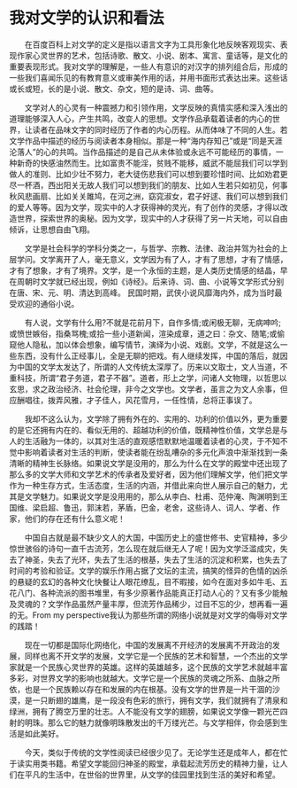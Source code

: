 # 我对文学的认识和看法
&ensp;&ensp;&ensp;&ensp;在百度百科上对文学的定义是指以语言文字为工具形象化地反映客观现实、表现作家心灵世界的艺术，包括诗歌、散文、小说、剧本、寓言、童话等，是文化的重要表现形式。我对文学的理解是，一些人有意识的对汉字的排列组合后，形成的一些我们喜闻乐见的有教育意义或审美作用的话，并用书面形式表达出来。这些话或长或短，长的是小说、散文、杂文，短的是诗、词、曲等。

&ensp;&ensp;&ensp;&ensp;文学对人的心灵有一种震撼力和引领作用，文学反映的真情实感和深入浅出的道理能够深入人心，产生共鸣，改变人的思想。文学作品承载着读者的内心的世界，让读者在品味文字的同时经历了作者的内心历程。从而体味了不同的人生。若文学作品中描述的经历与阅读者本身相似。那是一种“海内存知己”或是“同是天涯沦落人”的心的共鸣。当作品描述的是自己从未体验或永远不可能经历的事情，一种新奇的快感油然而生。比如富贵不能淫，贫贱不能移，威武不能屈我们可以学到做人的准则、比如少壮不努力，老大徒伤悲我们可以想到要珍惜时间、比如劝君更尽一杯酒，西出阳关无故人我们可以想到我们的朋友、比如人生若只如初见，何事秋风悲画扇、比如关关雎鸠，在河之洲，窈窕淑女，君子好逑、我们可以想到我们的爱人等等。因为文学，现实中的人才获得神的灵光，有了创作的灵感，才得以改造世界，探索世界的奥秘。因为文学，现实中的人才获得了另一片天地，可以自由倾诉，让思想自由飞翔。

&ensp;&ensp;&ensp;&ensp;文学是社会科学的学科分类之一，与哲学、宗教、法律、政治并驾为社会的上层学问。文学离开了人，毫无意义，文学因为有了人，才有了思想，才有了情感，才有了想象，才有了境界。文学，是一个永恒的主题，是人类历史情感的结晶，早在周朝时文学就已经出现，例如《诗经》。后来诗、词、曲、小说等文学形式分别在唐、宋、元、明、清达到高峰。 民国时期，武侠小说风靡海内外，成为当时最受欢迎的通俗小说。

&ensp;&ensp;&ensp;&ensp;有人说，文学有什么用?不就是花前月下，自作多情;或闲极无聊，无病呻吟;或愤世嫉俗，指桑骂槐;或拾一些小道新闻，渲染成章，道之曰：杂文、随笔;或偷窥他人隐私，加以体会想象，编写情节，演绎为小说、戏剧。文学，不就是这么一些东西，没有什么正经事儿，全是无聊的把戏。有人继续发挥，中国的落后，就因为中国的文学太发达了，所谓的人文传统太深厚了。历来以文取士，文人当道，不重科技，所谓“君子务道，君子不器”。道者，形上之学，问诸人文物理，以哲思以玄思，求之政治经济、社会伦理，非今之文学也。文学者，虽言之为文人余事，但应酬唱往，拨弄风雅，才子佳人，风花雪月，一任性情，总将正事误了。

&ensp;&ensp;&ensp;&ensp;我却不这么认为，文学除了拥有外在的、实用的、功利的价值以外，更为重要的是它还拥有内在的、看似无用的、超越功利的价值，既精神性价值，文学总是与人的生活融为一体的，以其对生活的直观感悟默默地温暖着读者的心灵，于不知不觉中影响着读者对生活的判断，使读者能在纷乱嘈杂的多元化声浪中渐渐找到一条清晰的精神生长脉络。如果说文学是没用的，那么为什么在文学的殿堂中还出现了那么多的文学大师和文学艺术的传承者及爱好者，因为他们理解文学，他们把文学作为一种生存方式，生活态度，生活的内涵，并借此来向世人展示自己的魅力，尤其是文学魅力。如果说文学是没用用的，那么从李白、杜甫、范仲淹、陶渊明到王国维、梁启超、鲁迅，郭沫若，茅盾，巴金，老舍，这些诗人、词人、学者、作家，他们的存在还有什么意义呢！

&ensp;&ensp;&ensp;&ensp;中国自古就是最不缺少文人的大国，中国历史上的盛世修书、史官精神，多少惊世骇俗的诗句一直千古流芳，怎么现在就后继无人了呢！因为文学泛滥成灾，失去了神圣，失去了光环，失去了生活的根基，失去了生活的沉淀和积累，也失去了时间的考验和验证。文学的娱乐作用占据了文坛的主流，搞笑的怪异的色情的凶杀的悬疑的玄幻的各种文化快餐让人眼花缭乱，目不暇接，如今在面对多如牛毛、五花八门、各种流派的图书堆里，有多少原著作品能真正打动人心的？又有多少能触及灵魂的？文学作品虽然产量丰厚，但流芳作品稀少，过目不忘的少，想再看一遍的无。From my perspective我认为那些所谓的网络小说就是对文学的侮辱对文学的践踏！

&ensp;&ensp;&ensp;&ensp;现在一切都是国际化网络化，中国的发展离不开经济的发展离不开政治的发展，同样也离不开文学的发展，文学它是一个民族的艺术和智慧，一个杰出的文学家就是一个民族心灵世界的英雄。这样的英雄越多，这个民族的文学艺术就越丰富多彩，对世界文学的影响也就越大。文学它是一个民族的灵魂之所系、血脉之所依，也是一个民族赖以存在和发展的内在根基。没有文学的世界是一片干涸的沙漠，是一只断翅的雄鹰，是一段没有色彩的旅行，拥有文学，我们就拥有了清泉和绿洲，拥有了腾空万里的壮志。人不能没有文学的翅膀，如果说文学像一颗光芒四射的明珠。那么它的魅力就像明珠散发出的千万缕光芒。与文学相伴，你会感到生活是如此美好。

&ensp;&ensp;&ensp;&ensp;今天，类似于传统的文学性阅读已经很少见了。无论学生还是成年人，都在忙于读实用类书籍。希望文学能回归神圣的殿堂，承载起流芳历史的精神力量，让人们在平凡的生活中，在世俗的世界里，从文学的佳园里找到生活的美好和希望。
